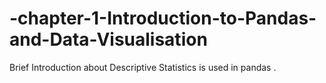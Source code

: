 # -chapter-1-Introduction-to-Pandas-and-Data-Visualisation
Brief Introduction about Descriptive Statistics is used in pandas .
